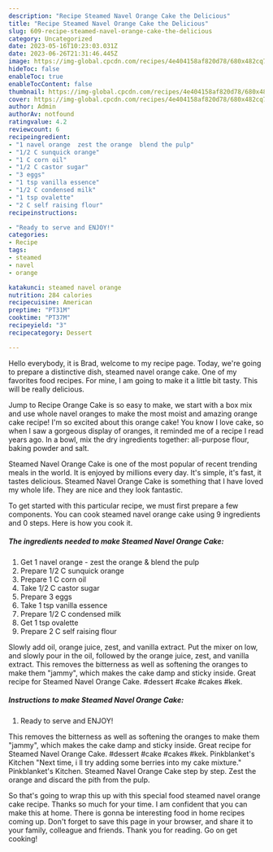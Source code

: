 ```yaml
---
description: "Recipe Steamed Navel Orange Cake the Delicious"
title: "Recipe Steamed Navel Orange Cake the Delicious"
slug: 609-recipe-steamed-navel-orange-cake-the-delicious
category: Uncategorized
date: 2023-05-16T10:23:03.031Z
date: 2023-06-26T21:31:46.445Z
image: https://img-global.cpcdn.com/recipes/4e404158af820d78/680x482cq70/steamed-navel-orange-cake-recipe-main-photo.jpg
hideToc: false
enableToc: true
enableTocContent: false
thumbnail: https://img-global.cpcdn.com/recipes/4e404158af820d78/680x482cq70/steamed-navel-orange-cake-recipe-main-photo.jpg
cover: https://img-global.cpcdn.com/recipes/4e404158af820d78/680x482cq70/steamed-navel-orange-cake-recipe-main-photo.jpg
author: Admin
authorAv: notfound
ratingvalue: 4.2
reviewcount: 6
recipeingredient:
- "1 navel orange  zest the orange  blend the pulp"
- "1/2 C sunquick orange"
- "1 C corn oil"
- "1/2 C castor sugar"
- "3 eggs"
- "1 tsp vanilla essence"
- "1/2 C condensed milk"
- "1 tsp ovalette"
- "2 C self raising flour"
recipeinstructions:

- "Ready to serve and ENJOY!"
categories:
- Recipe
tags:
- steamed
- navel
- orange

katakunci: steamed navel orange 
nutrition: 284 calories
recipecuisine: American
preptime: "PT31M"
cooktime: "PT37M"
recipeyield: "3"
recipecategory: Dessert

---
```



Hello everybody, it is Brad, welcome to my recipe page. Today, we're going to prepare a distinctive dish, steamed navel orange cake. One of my favorites food recipes. For mine, I am going to make it a little bit tasty. This will be really delicious.

Jump to Recipe Orange Cake is so easy to make, we start with a box mix and use whole navel oranges to make the most moist and amazing orange cake recipe! I&#39;m so excited about this orange cake! You know I love cake, so when I saw a gorgeous display of oranges, it reminded me of a recipe I read years ago. In a bowl, mix the dry ingredients together: all-purpose flour, baking powder and salt.

Steamed Navel Orange Cake is one of the most popular of recent trending meals in the world. It is enjoyed by millions every day. It's simple, it's fast, it tastes delicious. Steamed Navel Orange Cake is something that I have loved my whole life. They are nice and they look fantastic.


To get started with this particular recipe, we must first prepare a few components. You can cook steamed navel orange cake using 9 ingredients and 0 steps. Here is how you cook it.

<!--inarticleads1-->

##### The ingredients needed to make Steamed Navel Orange Cake:

1. Get 1 navel orange - zest the orange &amp; blend the pulp
1. Prepare 1/2 C sunquick orange
1. Prepare 1 C corn oil
1. Take 1/2 C castor sugar
1. Prepare 3 eggs
1. Take 1 tsp vanilla essence
1. Prepare 1/2 C condensed milk
1. Get 1 tsp ovalette
1. Prepare 2 C self raising flour


Slowly add oil, orange juice, zest, and vanilla extract. Put the mixer on low, and slowly pour in the oil, followed by the orange juice, zest, and vanilla extract. This removes the bitterness as well as softening the oranges to make them &#34;jammy&#34;, which makes the cake damp and sticky inside. Great recipe for Steamed Navel Orange Cake. #dessert #cake #cakes #kek. 

<!--inarticleads2-->

##### Instructions to make Steamed Navel Orange Cake:


1. Ready to serve and ENJOY!

This removes the bitterness as well as softening the oranges to make them &#34;jammy&#34;, which makes the cake damp and sticky inside. Great recipe for Steamed Navel Orange Cake. #dessert #cake #cakes #kek. Pinkblanket&#39;s Kitchen &#34;Next time, i ll try adding some berries into my cake mixture.&#34; Pinkblanket&#39;s Kitchen. Steamed Navel Orange Cake step by step. Zest the orange and discard the pith from the pulp. 

So that's going to wrap this up with this special food steamed navel orange cake recipe. Thanks so much for your time. I am confident that you can make this at home. There is gonna be interesting food in home recipes coming up. Don't forget to save this page in your browser, and share it to your family, colleague and friends. Thank you for reading. Go on get cooking!
